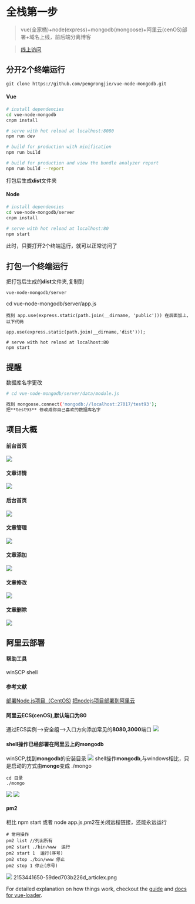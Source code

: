 # 全栈第一步

> vue(全家桶)+node(express)+mongodb(mongoose)+阿里云(cenOS)部署+域名上线，前后端分离博客

> [线上访问](http://pengrongjie.com/)
## 分开2个终端运行
```
git clone https://github.com/pengrongjie/vue-node-mongodb.git
```
#### Vue
``` bash
# install dependencies
cd vue-node-mongodb
cnpm install

# serve with hot reload at localhost:8080
npm run dev

# build for production with minification
npm run build

# build for production and view the bundle analyzer report
npm run build --report
```
打包后生成**dist**文件夹
#### Node
``` bash
# install dependencies
cd vue-node-mongodb/server
cnpm install

# serve with hot reload at localhost:80
npm start
```
此时，只要打开2个终端运行，就可以正常访问了

## 打包一个终端运行
把打包后生成的**dist**文件夹,复制到
```
vue-node-mongodb/server
```
cd vue-node-mongodb/server/app.js 
```
找到 app.use(express.static(path.join(__dirname, 'public'))) 在后面加上，以下代码
```
```
app.use(express.static(path.join(__dirname,'dist')));
```
```
# serve with hot reload at localhost:80
npm start
```
## 提醒
数据库名字更改
``` bash
# cd vue-node-mongodb/server/data/module.js

找到 mongoose.connect('mongodb://localhost:27017/test93');
把**test93** 修改成你自己喜欢的数据库名字
```
## 项目大概
#### 前台首页
![](/book/images/1508291808(1).png)
#### 文章详情
![](/book/images/1508291844(1).png)
#### 后台首页
![](/book/images/1508291870(1).png)
#### 文章管理
![](/book/images/1508291881(1).png)
#### 文章添加
![](/book/images/1508291889(1).png)
#### 文章修改
![](/book/images/1508291905(1).png)
#### 文章删除
![](/book/images/1508291933(1).png)

## 阿里云部署
#### 帮助工具
winSCP shell
#### 参考文献
[部署Node.js项目（CentOS)](https://help.aliyun.com/document_detail/50775.html)
[把nodejs项目部署到阿里云](http://blog.csdn.net/chenlinIT/article/details/73343793)
#### 阿里云ECS(cenOS),默认端口为80
通过ECS实例-->安全组-->入口方向添加常见的**8080,3000**端口
![](/book/images/bVWsa1.png)
#### shell操作已经部署在阿里云上的mongodb
winSCP,找到**mongodb**的安装目录
![](/book/images/bVWLtj.png)
shell操作**mongodb**,与windows相比，只是启动的方式由**mongo**变成 ./mongo
```
cd 目录
./mongo
```
![](/book/images/bVWLtE.png)
![](/book/images/bVWLxa.png)
#### pm2
相比 npm start 或者 node app.js,pm2在关闭远程链接，还能永远运行
```
# 常用操作
pm2 list //列出所有
pm2 start ./bin/www  运行
pm2 start 1  运行(序号)
pm2 stop ./bin/www 停止
pm2 stop 1 停止(序号)
```
![](/book/images/2153441650-59ded703b226d_articlex.png)
2153441650-59ded703b226d_articlex.png

For detailed explanation on how things work, checkout the [guide](http://vuejs-templates.github.io/webpack/) and [docs for vue-loader](http://vuejs.github.io/vue-loader).
